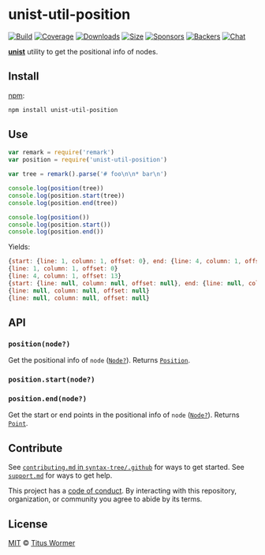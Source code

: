 # unist-util-position

[![Build][build-badge]][build]
[![Coverage][coverage-badge]][coverage]
[![Downloads][downloads-badge]][downloads]
[![Size][size-badge]][size]
[![Sponsors][sponsors-badge]][collective]
[![Backers][backers-badge]][collective]
[![Chat][chat-badge]][chat]

[**unist**][unist] utility to get the positional info of nodes.

## Install

[npm][]:

```sh
npm install unist-util-position
```

## Use

```js
var remark = require('remark')
var position = require('unist-util-position')

var tree = remark().parse('# foo\n\n* bar\n')

console.log(position(tree))
console.log(position.start(tree))
console.log(position.end(tree))

console.log(position())
console.log(position.start())
console.log(position.end())
```

Yields:

```js
{start: {line: 1, column: 1, offset: 0}, end: {line: 4, column: 1, offset: 13}}
{line: 1, column: 1, offset: 0}
{line: 4, column: 1, offset: 13}
{start: {line: null, column: null, offset: null}, end: {line: null, column: null, offset: null}}
{line: null, column: null, offset: null}
{line: null, column: null, offset: null}
```

## API

### `position(node?)`

Get the positional info of `node` ([`Node?`][node]).
Returns [`Position`][position].

### `position.start(node?)`

### `position.end(node?)`

Get the start or end points in the positional info of `node` ([`Node?`][node]).
Returns [`Point`][point].

## Contribute

See [`contributing.md` in `syntax-tree/.github`][contributing] for ways to get
started.
See [`support.md`][support] for ways to get help.

This project has a [code of conduct][coc].
By interacting with this repository, organization, or community you agree to
abide by its terms.

## License

[MIT][license] © [Titus Wormer][author]

<!-- Definitions -->

[build-badge]: https://github.com/syntax-tree/unist-util-position/workflows/main/badge.svg

[build]: https://github.com/syntax-tree/unist-util-position/actions

[coverage-badge]: https://img.shields.io/codecov/c/github/syntax-tree/unist-util-position.svg

[coverage]: https://codecov.io/github/syntax-tree/unist-util-position

[downloads-badge]: https://img.shields.io/npm/dm/unist-util-position.svg

[downloads]: https://www.npmjs.com/package/unist-util-position

[size-badge]: https://img.shields.io/bundlephobia/minzip/unist-util-position.svg

[size]: https://bundlephobia.com/result?p=unist-util-position

[sponsors-badge]: https://opencollective.com/unified/sponsors/badge.svg

[backers-badge]: https://opencollective.com/unified/backers/badge.svg

[collective]: https://opencollective.com/unified

[chat-badge]: https://img.shields.io/badge/chat-discussions-success.svg

[chat]: https://github.com/syntax-tree/unist/discussions

[license]: license

[author]: https://wooorm.com

[npm]: https://docs.npmjs.com/cli/install

[contributing]: https://github.com/syntax-tree/.github/blob/HEAD/contributing.md

[support]: https://github.com/syntax-tree/.github/blob/HEAD/support.md

[coc]: https://github.com/syntax-tree/.github/blob/HEAD/code-of-conduct.md

[unist]: https://github.com/syntax-tree/unist

[node]: https://github.com/syntax-tree/unist#node

[position]: https://github.com/syntax-tree/unist#position

[point]: https://github.com/syntax-tree/unist#point
